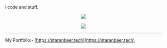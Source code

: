 
i code and stuff.

<p align="center">
    <img src="https://skillicons.dev/icons?i=html,css,sass,tailwindcss,materialui,javascript,typescript,react,redux,nextjs,nodejs,express,mongodb,figma,blender&perline=5" />
</p>


<p align="center" style="margin-top:1rem;">
<img align="center" src="https://github-readme-streak-stats.herokuapp.com/?user=staranbeer" />
</p>


___
My Portfolio:-
[https://staranbeer.tech](https://staranbeer.tech)
